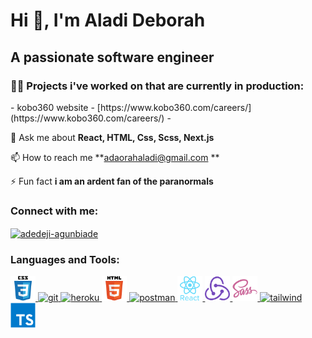<h1>Hi 👋, I'm Aladi Deborah</h1>
<h2>A passionate software engineer</h3>

<!-- <p align="left"> <img src="https://komarev.com/ghpvc/?username=debbydora&label=Profile%20views&color=0e75b6&style=flat" alt="dejongbaba" /> </p> -->



<!-- <p>All of my projects are available at </p> -->


<!-- <h3 align="left">💻 Source code to projects i've worked on </h3> -->

<h3 align="left">👨‍💻 Projects i've worked on that are currently in production:</h3>
<p></p>
- kobo360 website - [https://www.kobo360.com/careers/](https://www.kobo360.com/careers/) 
- 

 💬 Ask me about **React, HTML, Css, Scss, Next.js**

 📫 How to reach me **adaorahaladi@gmail.com **

 ⚡ Fun fact **i am an ardent fan of the paranormals**

<h3 align="left">Connect with me:</h3>
<p align="left">
<!-- <a href="https://twitter.com/lucciddev" target="blank"><img align="center" src="https://raw.githubusercontent.com/rahuldkjain/github-profile-readme-generator/master/src/images/icons/Social/twitter.svg" alt="lucciddev" height="30" width="40" /></a> -->
<a href="https://linkedin.com/in/aladideborah" target="blank"><img align="center" src="https://raw.githubusercontent.com/rahuldkjain/github-profile-readme-generator/master/src/images/icons/Social/linked-in-alt.svg" alt="adedeji-agunbiade" height="30" width="40" /></a>
</p>

<h3 align="left">Languages and Tools:</h3>
<p align="left"> <a href="https://getbootstrap.com" target="_blank" rel="noreferrer"> </a> <a href="https://www.w3schools.com/css/" target="_blank" rel="noreferrer"> <img src="https://raw.githubusercontent.com/devicons/devicon/master/icons/css3/css3-original-wordmark.svg" alt="css3" width="40" height="40"/> <a href="https://git-scm.com/" target="_blank" rel="noreferrer"> <img src="https://www.vectorlogo.zone/logos/git-scm/git-scm-icon.svg" alt="git" width="40" height="40"/><a href="https://heroku.com" target="_blank" rel="noreferrer"> <img src="https://www.vectorlogo.zone/logos/heroku/heroku-icon.svg" alt="heroku" width="40" height="40"/> </a> <a href="https://www.w3.org/html/" target="_blank" rel="noreferrer"> <img src="https://raw.githubusercontent.com/devicons/devicon/master/icons/html5/html5-original-wordmark.svg" alt="html5" width="40" height="40"/> </a> <a href="https://postman.com" target="_blank" rel="noreferrer"> <img src="https://www.vectorlogo.zone/logos/getpostman/getpostman-icon.svg" alt="postman" width="40" height="40"/> </a> <a href="https://reactjs.org/" target="_blank" rel="noreferrer"> <img src="https://raw.githubusercontent.com/devicons/devicon/master/icons/react/react-original-wordmark.svg" alt="react" width="40" height="40"/> </a> <a href="https://redux.js.org" target="_blank" rel="noreferrer"> <img src="https://raw.githubusercontent.com/devicons/devicon/master/icons/redux/redux-original.svg" alt="redux" width="40" height="40"/> </a> <a href="https://sass-lang.com" target="_blank" rel="noreferrer"> <img src="https://raw.githubusercontent.com/devicons/devicon/master/icons/sass/sass-original.svg" alt="sass" width="40" height="40"/> </a> <a href="https://tailwindcss.com/" target="_blank" rel="noreferrer"> <img src="https://www.vectorlogo.zone/logos/tailwindcss/tailwindcss-icon.svg" alt="tailwind" width="40" height="40"/> </a> <a href="https://www.typescriptlang.org/" target="_blank" rel="noreferrer"> <img src="https://raw.githubusercontent.com/devicons/devicon/master/icons/typescript/typescript-original.svg" alt="typescript" width="40" height="40"/> </a></p>



<!---
debbydora/debbydora is a ✨ special ✨ repository because its `README.md` (this file) appears on your GitHub profile.
You can click the Preview link to take a look at your changes.
--->
